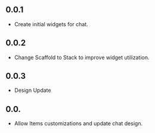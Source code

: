 ## 0.0.1

* Create initial widgets for chat.

## 0.0.2

* Change Scaffold to Stack to improve widget utilization.



## 0.0.3

* Design Update



## 0.0.

* Allow Items customizations and update chat design.
